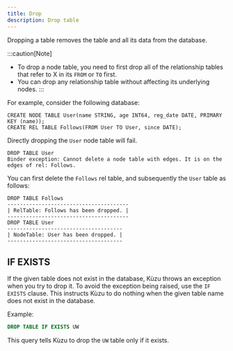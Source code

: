 ```yaml
---
title: Drop
description: Drop table
---
```


Dropping a table removes the table and all its data from the database.

:::caution[Note]
- To drop a node table, you need to first drop all of the relationship tables that refer to X in
its `FROM` or `TO` first.
- You can drop any relationship table without affecting its underlying nodes.
:::

For example, consider the following database:
```cypher
CREATE NODE TABLE User(name STRING, age INT64, reg_date DATE, PRIMARY KEY (name));
CREATE REL TABLE Follows(FROM User TO User, since DATE);
```

Directly dropping the `User` node table will fail.
```cypher
DROP TABLE User
Binder exception: Cannot delete a node table with edges. It is on the edges of rel: Follows.
```

You can first delete the `Follows` rel table, and subsequently the `User` table as follows:
```cypher
DROP TABLE Follows
---------------------------------------
| RelTable: Follows has been dropped. |
---------------------------------------
DROP TABLE User
-------------------------------------
| NodeTable: User has been dropped. |
-------------------------------------
```

## IF EXISTS
If the given table does not exist in the database, Kùzu throws an exception when you try to drop it. To avoid the exception being raised, use the `IF EXISTS` clause. This instructs Kùzu to do nothing when
the given table name does not exist in the database.

Example:
```sql
DROP TABLE IF EXISTS UW
```
This query tells Kùzu to drop the `UW` table only if it exists.